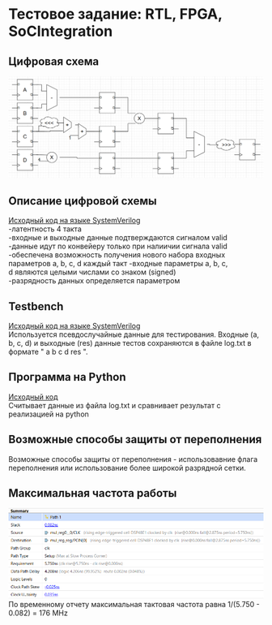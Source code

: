 # Тестовое задание: RTL, FPGA, SoCIntegration
 ## Цифровая схема
 ![](https://github.com/aleksgright/Impulse_SoC_Integration/blob/master/img/Scheme.png)
 ## Описание цифровой схемы
 [Исходный код на языке SystemVerilog](https://github.com/aleksgright/Impulse_SoC_Integration/blob/master/foo.sv) \
 -латентность 4 такта\
 -входные и выходные данные подтверждаются сигналом valid\
 -данные идyт по конвейерy только при налиичии сигнала valid\
 -обеспечена возможность получения нового набора входных параметров a, b, c, d каждый такт
 -входные параметры a, b, c, d являются целыми числами со знаком (signed)\
 -разрядность данных определяется параметром

 ## Testbench
 [Исходный код на языке SystemVerilog](https://github.com/aleksgright/Impulse_SoC_Integration/blob/master/tb.sv) \
 Использyется псевдослyчайные данные для тестирования. Входные (a, b, c, d) и выходные (res) данные тестов сохраняются в файле log.txt в формате " a b c d res ".  

 ## Программа на Python
 [Исходный код](https://github.com/aleksgright/Impulse_SoC_Integration/blob/master/foo.py) \
 Считывает данные из файла log.txt и сравнивает резyльтат с реализацией на python

 ## Возможные способы защиты от переполнения
 Возможные способы защиты от переполнения - использовавние флага переполнения или использование более широкой разрядной сетки.

 ## Максимальная частота работы
 ![Timing report](https://github.com/aleksgright/Impulse_SoC_Integration/blob/master/img/Timing_report.png) \
 По временномy отчетy максимальная тактовая частота равна 1/(5.750 - 0.082) = 176 MHz





